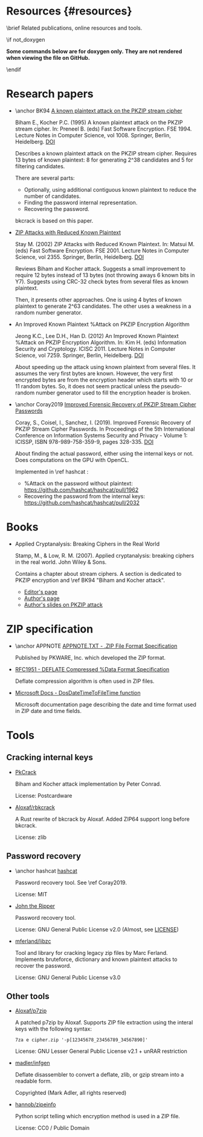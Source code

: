Resources {#resources}
=========

\brief Related publications, online resources and tools.

\if not_doxygen

**Some commands below are for doxygen only.**
**They are not rendered when viewing the file on GitHub.**

\endif

# Research papers

- \anchor BK94 [A known plaintext attack on the PKZIP stream cipher](https://link.springer.com/content/pdf/10.1007/3-540-60590-8_12.pdf)

  Biham E., Kocher P.C. (1995) A known plaintext attack on the PKZIP stream cipher. In: Preneel B. (eds) Fast Software Encryption. FSE 1994. Lecture Notes in Computer Science, vol 1008. Springer, Berlin, Heidelberg.
  [DOI](https://doi.org/10.1007/3-540-60590-8_12)

  Describes a known plaintext attack on the PKZIP stream cipher.
  Requires 13 bytes of known plaintext: 8 for generating 2^38 candidates and 5 for filtering candidates.

  There are several parts:
  + Optionally, using additional contiguous known plaintext to reduce the number of candidates.
  + Finding the password internal representation.
  + Recovering the password.

  bkcrack is based on this paper.

- [ZIP Attacks with Reduced Known Plaintext](https://link.springer.com/content/pdf/10.1007/3-540-45473-X_10.pdf)

  Stay M. (2002) ZIP Attacks with Reduced Known Plaintext. In: Matsui M. (eds) Fast Software Encryption. FSE 2001. Lecture Notes in Computer Science, vol 2355. Springer, Berlin, Heidelberg.
  [DOI](https://doi.org/10.1007/3-540-45473-X_10)

  Reviews Biham and Kocher attack.
  Suggests a small improvement to require 12 bytes instead of 13 bytes (not throwing aways 6 known bits in Y7).
  Suggests using CRC-32 check bytes from several files as known plaintext.

  Then, it presents other approaches.
  One is using 4 bytes of known plaintext to generate 2^63 candidates.
  The other uses a weakness in a random number generator.

- An Improved Known Plaintext %Attack on PKZIP Encryption Algorithm

  Jeong K.C., Lee D.H., Han D. (2012) An Improved Known Plaintext %Attack on PKZIP Encryption Algorithm. In: Kim H. (eds) Information Security and Cryptology. ICISC 2011. Lecture Notes in Computer Science, vol 7259. Springer, Berlin, Heidelberg.
  [DOI](https://doi.org/10.1007/978-3-642-31912-9_16)

  About speeding up the attack using known plaintext from several files.
  It assumes the very first bytes are known.
  However, the very first encrypted bytes are from the encryption header which starts with 10 or 11 random bytes.
  So, it does not seem practical unless the pseudo-random number generator used to fill the encryption header is broken.

- \anchor Coray2019 [Improved Forensic Recovery of PKZIP Stream Cipher Passwords](https://www.scitepress.org/Papers/2019/73605/73605.pdf)

  Coray, S., Coisel, I., Sanchez, I. (2019). Improved Forensic Recovery of PKZIP Stream Cipher Passwords. In Proceedings of the 5th International Conference on Information Systems Security and Privacy - Volume 1: ICISSP, ISBN 978-989-758-359-9, pages 328-335.
  [DOI](https://doi.org/10.5220/0007360503280335)

  About finding the actual password, either using the internal keys or not. Does computations on the GPU with OpenCL.

  Implemented in \ref hashcat :
  + %Attack on the password without plaintext: https://github.com/hashcat/hashcat/pull/1962
  + Recovering the password from the internal keys: https://github.com/hashcat/hashcat/pull/2032

# Books

- Applied Cryptanalysis: Breaking Ciphers in the Real World

  Stamp, M., & Low, R. M. (2007). Applied cryptanalysis: breaking ciphers in the real world. John Wiley & Sons.

  Contains a chapter about stream ciphers.
  A section is dedicated to PKZIP encryption and \ref BK94 "Biham and Kocher attack".

  + [Editor's page](https://www.wiley.com/en-us/-p-9780470148778)
  + [Author's page](http://www.cs.sjsu.edu/~stamp/crypto/)
  + [Author's slides on PKZIP attack](http://www.cs.sjsu.edu/~stamp/crypto/PowerPoint_PDF/8_PKZIP.pdf)

# ZIP specification

- \anchor APPNOTE [APPNOTE.TXT - .ZIP File Format Specification](https://www.pkware.com/documents/casestudies/APPNOTE.TXT)

  Published by PKWARE, Inc. which developed the ZIP format.

- [RFC1951 - DEFLATE Compressed %Data Format Specification](http://www.ietf.org/rfc/rfc1951.txt)

  Deflate compression algorithm is often used in ZIP files.

- [Microsoft Docs - DosDateTimeToFileTime function](https://docs.microsoft.com/en-us/windows/win32/api/winbase/nf-winbase-dosdatetimetofiletime)

  Microsoft documentation page describing the date and time format used in ZIP date and time fields.

# Tools

## Cracking internal keys

- [PkCrack](https://www.unix-ag.uni-kl.de/~conrad/krypto/pkcrack.html)

  Biham and Kocher attack implementation by Peter Conrad.

  License: Postcardware

- [Aloxaf/rbkcrack](https://github.com/Aloxaf/rbkcrack)

  A Rust rewrite of bkcrack by Aloxaf.
  Added ZIP64 support long before bkcrack.

  License: zlib

## Password recovery

- \anchor hashcat [hashcat](https://hashcat.net/)

  Password recovery tool. See \ref Coray2019.

  License: MIT

- [John the Ripper](https://www.openwall.com/john/)

  Password recovery tool.

  License: GNU General Public License v2.0 (Almost, see [LICENSE](https://github.com/openwall/john/blob/bleeding-jumbo/doc/LICENSE))

- [mferland/libzc](https://github.com/mferland/libzc)

  Tool and library for cracking legacy zip files by Marc Ferland.
  Implements bruteforce, dictionary and known plaintext attacks to recover the password.

  License: GNU General Public License v3.0

## Other tools

- [Aloxaf/p7zip](https://github.com/Aloxaf/p7zip)

  A patched p7zip by Aloxaf.
  Supports ZIP file extraction using the interal keys with the following syntax:

      7za e cipher.zip '-p[12345678_23456789_34567890]'

  License: GNU Lesser General Public License v2.1 + unRAR restriction

- [madler/infgen](https://github.com/madler/infgen/)

  Deflate disassembler to convert a deflate, zlib, or gzip stream into a readable form.

  Copyrighted (Mark Adler, all rights reserved)

- [hannob/zipeinfo](https://github.com/hannob/zipeinfo)

  Python script telling which encryption method is used in a ZIP file.

  License: CC0 / Public Domain
